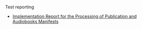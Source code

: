 Test reporting

- [Implementation Report for the Processing of Publication and Audiobooks Manifests](./manifest_processing/index.html)
